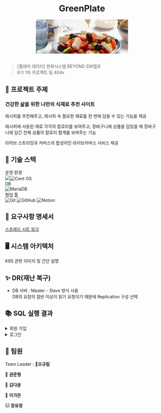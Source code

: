 <h1 align="center">GreenPlate</h1>

<div align="center">
   <img src="./greenplateimg.jpg"  style="width:60% ;" align="center"/>
</div>  
<br>

> [플레이 데이터] 한화시스템 BEYOND SW캠프  
> 6기 1차 프로젝트 팀 404x


## 📌 프로젝트 주제 
### 건강한 삶을 위한 나만의 식재료 추천 사이트 
레시피를 추천해주고, 레시피 속 필요한 재료를 한 번에 담을 수 있는 기능을 제공

레시피에 사용된 재료 각각의 칼로리를 보여주고, 장바구니에 상품을 담았을 때 장바구니에 담긴 전체 상품의 칼로리 합계를 보여주는 기능 

라이브 스트리밍과 커머스의 합성어인 라이브커머스 서비스 제공

## 🔧 기술 스택
운영 환경  
 ![](https://img.shields.io/badge/VMware-607078?logo=vmware&logoColor=white&style=for-the-badge)![Cent OS](https://img.shields.io/badge/cent%20os-002260?style=for-the-badge&logo=centos&logoColor=F0F0F0)  
DB  
![MariaDB](https://img.shields.io/badge/MariaDB-003545?style=for-the-badge&logo=mariadb&logoColor=white)  
협업 툴  
![Git](https://img.shields.io/badge/git-%23F05033.svg?style=for-the-badge&logo=git&logoColor=white) ![GitHub](https://img.shields.io/badge/github-%23121011.svg?style=for-the-badge&logo=github&logoColor=white) ![Notion](https://img.shields.io/badge/Notion-%23000000.svg?style=for-the-badge&logo=notion&logoColor=white)

## 📄 요구사항 명세서
[스프레드 시트 링크](https://docs.google.com/spreadsheets/d/18xtuXo7vrMqQ2GdFQdnLxmKsj9kOOjgsPDi9ZospRJM/edit#gid=0)


## 🖥️ 시스템 아키텍처

K8S 관련 이미지 및 간단 설명

## ✨ DR(재난 복구)
- DB 서버 : Master - Slave 방식 사용  
DB의 요청의 절반 이상이 읽기 요청이기 때문에 Replication 구성 선택

## 📚 SQL 실행 결과

<details>
<summary>회원 가입</summary>
<div>
<figure align="center"> 
  
 </figure>
</div>

</details>

<details>
<summary>로그인</summary>
<div>
<figure align="center"> 

 </figure>
</div>

</details>

## 👥 팀원

Team Leader : 🐯**오규림**

🦁 **권준형**  

🐶 **김다윤**

🐺 **이가은**

🐱 **장유정**


